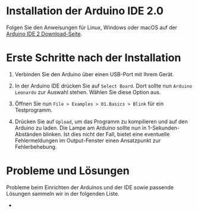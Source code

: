 # Installation der Arduino IDE 2.0

Folgen Sie den Anweisungen für Linux, Windows oder macOS auf der
[Arduino IDE 2 Download-Seite](https://docs.arduino.cc/software/ide-v2/tutorials/getting-started/ide-v2-downloading-and-installing/).

# Erste Schritte nach der Installation

1. Verbinden Sie den Arduino über einen USB-Port mit Ihrem Gerät.

2. In der Arduino IDE drücken Sie auf `Select Board`.
   Dort sollte nun `Arduino Leonardo` zur Auswahl stehen.
   Wählen Sie diese Option aus.

3. Öffnen Sie nun
   `File > Examples > 01.Basics > Blink`
   für ein Testprogramm.

4. Drücken Sie auf `Upload`, um das Programm zu kompilieren und auf den Arduino
   zu laden.
   Die Lampe am Arduino sollte nun in 1-Sekunden-Abständen blinken.
   Ist dies nicht der Fall, bietet eine eventuelle Fehlermeldungen im
   Output-Fenster einen Ansatzpunkt zur Fehlerbehebung.

# Probleme und Lösungen
Probleme beim Einrichten der Arduinos und der IDE sowie passende Lösungen
sammeln wir in der folgenden Liste.

-
